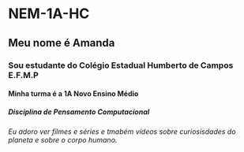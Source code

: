 # NEM-1A-HC 
## Meu nome é Amanda 
### Sou estudante do Colégio Estadual Humberto de Campos E.F.M.P 
#### Minha turma é a 1A Novo Ensino Médio 
##### Disciplina de Pensamento Computacional 
###### Eu adoro ver filmes e séries e tmabém vídeos sobre curiosisdades do planeta e sobre o corpo humano. 
